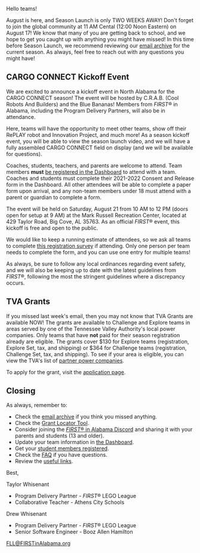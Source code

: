 Hello teams!

August is here, and Season Launch is only TWO WEEKS AWAY! Don't forget to join the global community at 11 AM Cental (12:00 Noon Eastern) on August 17! We know that many of you are getting back to school, and we hope to get you caught up with anything you might have missed! In this time before Season Launch, we recommend reviewing our [email archive](https://github.com/drewwhis/alabama-first-lego-league/tree/main/2021-2022/email-blasts) for the current season. As always, feel free to reach out with any questions you might have!


## CARGO CONNECT Kickoff Event

We are excited to announce a kickoff event in North Alabama for the CARGO CONNECT season! The event will be hosted by C.R.A.B. (Cool Robots And Builders) and the Blue Bananas! Members from *FIRST*&reg; in Alabama, including the Program Delivery Partners, will also be in attendance.

Here, teams will have the opportunity to meet other teams, show off their RePLAY robot and Innovation Project, and much more! As a season kickoff event, you will be able to view the season launch video, and we will have a fully assembled CARGO CONNECT field on display (and we will be available for questions).

Coaches, students, teachers, and parents are welcome to attend. Team members **must** [be registered in the Dashboard](https://www.firstinspires.org/resource-library/youth-registration-system) to attend with a team. Coaches and students must complete their 2021-2022 Consent and Release form in the Dashboard. All other attendees will be able to complete a paper form upon arrival, and any non-team members under 18 must attend with a parent or guardian to complete a form.

The event will be held on Saturday, August 21 from 10 AM to 12 PM (doors open for setup at 9 AM) at the Mark Russell Recreation Center, located at 429 Taylor Road, Big Cove, AL 35763. As an official *FIRST*&reg; event, this kickoff is free and open to the public.

We would like to keep a running estimate of attendees, so we ask all teams to complete [this registration survey](https://forms.gle/htdQz3w62CCjzNRPA) if attending. Only one person per team needs to complete the form, and you can use one entry for multiple teams!

As always, be sure to follow any local ordinances regarding event safety, and we will also be keeping up to date with the latest guidelines from *FIRST*&reg;, following the most the stringent guidelines where a discrepancy occurs.


## TVA Grants

If you missed last week's email, then you may not know that TVA Grants are available NOW! The grants are available to Challenge and Explore teams in areas served by one of the Tennessee Valley Authority's local power companies. Only teams that have **not** paid for their season registration already are eligible. The grants cover \$130 for Explore teams (registration, Explore Set, tax, and shipping) or \$364 for Challenge teams (registration, Challenge Set, tax, and shipping). To see if your area is eligible, you can view the TVA's list of [partner power companies](https://www.tva.com/energy/public-power-partnerships/local-power-companies).

To apply for the grant, visit the [application page](https://usfirst.submittable.com/submit/1458f43c-4f5c-4e53-99cd-e4ca888522f0/2021-2022-tennessee-valley-authority-team-grant-application).


## Closing

As always, remember to:
- Check the [email archive](https://github.com/drewwhis/alabama-first-lego-league/tree/main/2021-2022/email-blasts) if you think you missed anything.
- Check the [Grant Locator Tool](https://www.firstinspires.org/robotics/team-grants).
- Consider joining the [*FIRST*&reg; in Alabama Discord](http://discord.gg/7eyJvm3) and sharing it with your parents and students (13 and older).
- Update your team information in [the Dashboard](https://my.firstinspires.org/Dashboard/).
- Get your [student members registered](https://www.firstinspires.org/resource-library/youth-registration-system).
- Check the [FAQ](https://github.com/drewwhis/alabama-first-lego-league/wiki/Frequently-Asked-Questions) if you have questions.
- Review the [useful links](https://github.com/drewwhis/alabama-first-lego-league/wiki/Useful-Links).

Best,

Taylor Whisenant
- Program Delivery Partner - *FIRST*&reg; LEGO League
- Collaborative Teacher - Athens City Schools

Drew Whisenant
- Program Delivery Partner - *FIRST*&reg; LEGO League
- Senior Software Engineer - Booz Allen Hamilton

FLL@FIRSTinAlabama.org